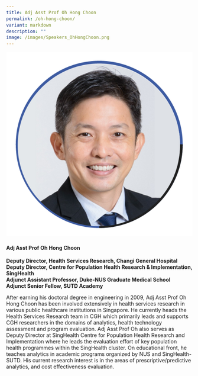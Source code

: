 ```yaml
---
title: Adj Asst Prof Oh Hong Choon
permalink: /oh-hong-choon/
variant: markdown
description: ""
image: /images/Speakers_OhHongChoon.png
---
```

<div class="row">
<div class="col is-3">
<img src="/images/Speakers_OhHongChoon.png">
</div>
<div class="col is-9 speaker-details">
	<h4><b>Adj Asst Prof Oh Hong Choon</b></h4>
<b>Deputy Director, Health Services Research, Changi General Hospital<br>
Deputy Director, Centre for Population Health Research &amp; Implementation, SingHealth<br>
Adjunct Assistant Professor, Duke-NUS Graduate Medical School<br>
Adjunct Senior Fellow, SUTD Academy</b>
	
<p>After earning his doctoral degree in engineering in 2009, Adj Asst Prof Oh Hong Choon has been involved extensively in health services research in various public healthcare institutions in Singapore. He currently heads the Health Services Research team in CGH which primarily leads and supports CGH researchers in the domains of analytics, health technology assessment and program evaluation. Adj Asst Prof Oh also serves as Deputy Director at SingHealth Centre for Population Health Research and Implementation where he leads the evaluation effort of key population health programmes within the SingHealth cluster. On educational front, he teaches analytics in academic programs organized by NUS and SingHealth-SUTD. His current research interest is in the areas of prescriptive/predictive analytics, and cost effectiveness evaluation.</p>
</div>
</div>